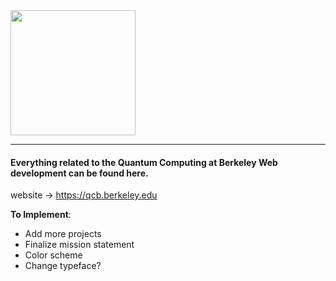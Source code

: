 <img src="https://raw.githubusercontent.com/daniellengyel/qcb_web/master/images/logo_black.png" height="200">

---

#### Everything related to the Quantum Computing at Berkeley Web development can be found here. 

website -> https://qcb.berkeley.edu

**To Implement**:
- Add more projects 
- Finalize mission statement
- Color scheme
- Change typeface?
